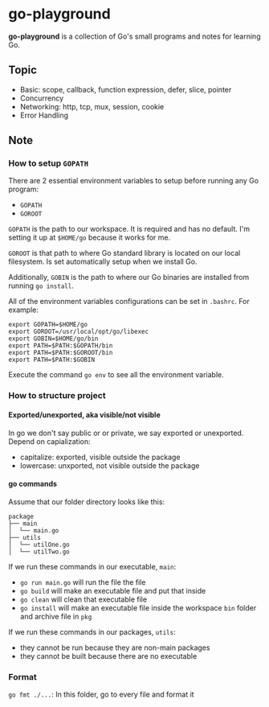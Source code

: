# go-playground

**go-playground** is a collection of Go's small programs and notes for learning
Go.

## Topic
- Basic: scope, callback, function expression, defer, slice, pointer
- Concurrency
- Networking: http, tcp, mux, session, cookie
- Error Handling

## Note

### How to setup `GOPATH`

There are 2 essential environment variables to setup before running any Go program:
- `GOPATH`
- `GOROOT`

`GOPATH` is the path to our workspace. It is required and has no default. 
I'm setting it up at `$HOME/go` because it works for me.

`GOROOT` is that path to where Go standard library is located on our local filesystem.
Is set automatically setup when we install Go.

Additionally, `GOBIN` is the path to where our Go binaries are installed from running `go install`.

All of the environment variables configurations can be set in `.bashrc`. For example:
```
export GOPATH=$HOME/go
export GOROOT=/usr/local/opt/go/libexec
export GOBIN=$HOME/go/bin
export PATH=$PATH:$GOPATH/bin
export PATH=$PATH:$GOROOT/bin
export PATH=$PATH:$GOBIN
```

Execute the command `go env` to see all the environment variable.

### How to structure project

#### Exported/unexported, aka visible/not visible
In go we don't say public or or private, we say exported or unexported.
Depend on capialization:
- capitalize: exported, visible outside the package
- lowercase: unxported, not visible outside the package

#### go commands
Assume that our folder directory looks like this:
```
package
├── main
│  └── main.go
├── utils
│  └── utilOne.go
│  └── utilTwo.go
```

If we run these commands in our executable, `main`:
- `go run main.go` will run the file the file
- `go build` will make an executable file and put that inside
- `go clean` will clean that executable file
- `go install` will make an executable file inside the workspace `bin` folder and archive file in `pkg`

If we run these commands in our packages, `utils`:
- they cannot be run because they are non-main packages
- they cannot be built because there are no executable

### Format

`go fmt ./...`: In this folder, go to every file and format it
